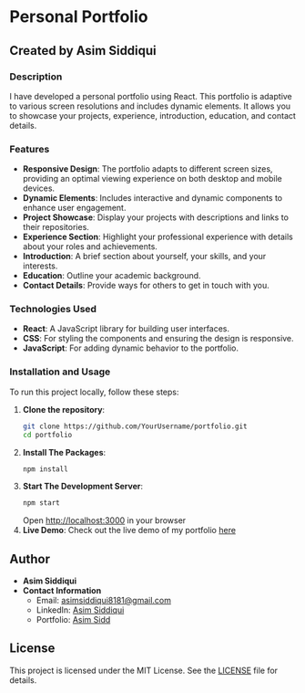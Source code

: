# Personal Portfolio

## Created by Asim Siddiqui

### Description
I have developed a personal portfolio using React. This portfolio is adaptive to various screen resolutions and includes dynamic elements. It allows you to showcase your projects, experience, introduction, education, and contact details.

### Features
- **Responsive Design**: The portfolio adapts to different screen sizes, providing an optimal viewing experience on both desktop and mobile devices.
- **Dynamic Elements**: Includes interactive and dynamic components to enhance user engagement.
- **Project Showcase**: Display your projects with descriptions and links to their repositories.
- **Experience Section**: Highlight your professional experience with details about your roles and achievements.
- **Introduction**: A brief section about yourself, your skills, and your interests.
- **Education**: Outline your academic background.
- **Contact Details**: Provide ways for others to get in touch with you.

### Technologies Used
- **React**: A JavaScript library for building user interfaces.
- **CSS**: For styling the components and ensuring the design is responsive.
- **JavaScript**: For adding dynamic behavior to the portfolio.

### Installation and Usage
To run this project locally, follow these steps:

1. **Clone the repository**:
   ```sh
   git clone https://github.com/YourUsername/portfolio.git
   cd portfolio
    ```
2. **Install The Packages**:
    ```sh
    npm install
    ```
3. **Start The Development Server**:
    ```sh
    npm start
    ```
    Open [http://localhost:3000](http://localhost:3000) in your browser
4. **Live Demo**:
    Check out the live demo of my portfolio [here](https://asimsidd.vercel.app/)

## Author

- **Asim Siddiqui**
- **Contact Information**
  - Email: asimsiddiqui8181@gmail.com
  - LinkedIn: [Asim Siddiqui](https://www.linkedin.com/in/asim-siddiqui-a71731229/)
  - Portfolio: [Asim Sidd](https://asimsidd.vercel.app/)

## License

This project is licensed under the MIT License. See the [LICENSE](LICENSE) file for details.
